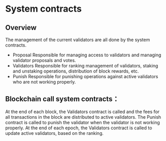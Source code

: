 # System contracts

## Overview

The management of the current validators are all done by the system contracts.

- Proposal Responsible for managing access to validators and managing validator proposals and votes.
- Validators Responsible for ranking management of validators, staking and unstaking operations, distribution of block rewards, etc.
- Punish Responsible for punishing operations against active validators who are not working properly.

## Blockchain call system contracts：
At the end of each block, the Validators contract is called and the fees for all transactions in the block are distributed to active validators.
The Punish contract is called to punish the validator when the validator is not working properly.
At the end of each epoch, the Validators contract is called to update active validators, based on the ranking.
